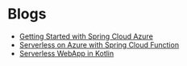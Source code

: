 # Blogs

- [Getting Started with Spring Cloud Azure](https://piotrminkowski.com/2023/12/07/getting-started-with-spring-cloud-azure/)
- [Serverless on Azure with Spring Cloud Function](https://piotrminkowski.com/2024/01/19/serverless-on-azure-with-spring-cloud-function/)
- [Serverless WebApp in Kotlin](https://github.com/Azure-Samples/serverless-webapp-kotlin)